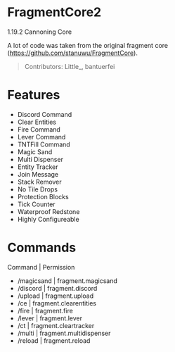 # FragmentCore2
1.19.2 Cannoning Core

A lot of code was taken from the original fragment core (https://github.com/stanuwu/FragmentCore).
> Contributors: Little_, bantuerfei

# Features
- Discord Command
- Clear Entities
- Fire Command
- Lever Command
- TNTFill Command
- Magic Sand
- Multi Dispenser
- Entity Tracker
- Join Message
- Stack Remover
- No Tile Drops
- Protection Blocks
- Tick Counter
- Waterproof Redstone
- Highly Configureable

# Commands
Command | Permission
- /magicsand | fragment.magicsand
- /discord | fragment.discord
- /upload | fragment.upload
- /ce | fragment.clearentities
- /fire | fragment.fire
- /lever | fragment.lever
- /ct | fragment.cleartracker
- /multi | fragment.multidispenser
- /reload | fragment.reload
